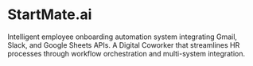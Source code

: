 # StartMate.ai
 Intelligent employee onboarding automation system integrating Gmail, Slack, and Google Sheets APIs. A Digital Coworker that streamlines HR processes through workflow orchestration and multi-system integration.
